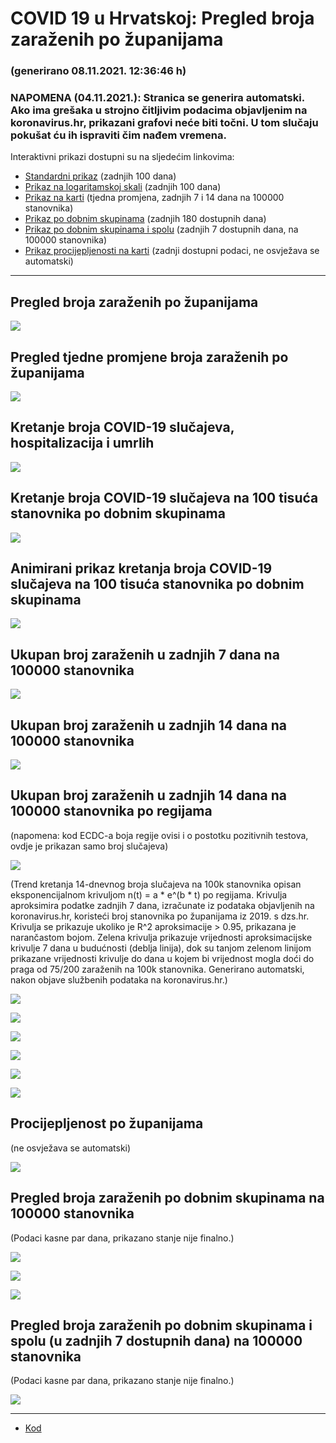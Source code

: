 # COVID 19 u Hrvatskoj: Pregled broja zaraženih po županijama

### (generirano 08.11.2021. 12:36:46 h)

### NAPOMENA (04.11.2021.): Stranica se generira automatski. Ako ima grešaka u strojno čitljivim podacima objavljenim na koronavirus.hr, prikazani grafovi neće biti točni. U tom slučaju pokušat ću ih ispraviti čim nađem vremena.

Interaktivni prikazi dostupni su na sljedećim linkovima:

- [Standardni prikaz](html/index.html) (zadnjih 100 dana)
- [Prikaz na logaritamskoj skali](html/index_log.html) (zadnjih 100 dana)
- [Prikaz na karti](html/index_map.html) (tjedna promjena, zadnjih 7 i 14 dana na 100000 stanovnika)
- [Prikaz po dobnim skupinama](html/index_per_age.html) (zadnjih 180 dostupnih dana)
- [Prikaz po dobnim skupinama i spolu](html/index_pyramid.html) (zadnjih 7 dostupnih dana, na 100000 stanovnika)
- [Prikaz procijepljenosti na karti](html/index_vaccination.html) (zadnji dostupni podaci, ne osvježava se automatski)

-----

## Pregled broja zaraženih po županijama

![](img/2021_11_07_line_plots.png)

## Pregled tjedne promjene broja zaraženih po županijama

![](img/2021_11_07_map.png)

## Kretanje broja COVID-19 slučajeva, hospitalizacija i umrlih

![](img/2021_11_07_cases_hospitalisations_deaths.png)

## Kretanje broja COVID-19 slučajeva na 100 tisuća stanovnika po dobnim skupinama

![](img/2021_11_07_cases_per_age_group_lines.png)

## Animirani prikaz kretanja broja COVID-19 slučajeva na 100 tisuća stanovnika po dobnim skupinama

![](img/2021_11_07anim_aug_1200.gif)

## Ukupan broj zaraženih u zadnjih 7 dana na 100000 stanovnika

![](img/2021_11_07_map_7_day_per_100k.png)

## Ukupan broj zaraženih u zadnjih 14 dana na 100000 stanovnika

![](img/2021_11_07_map_14_day_per_100k.png)

## Ukupan broj zaraženih u zadnjih 14 dana na 100000 stanovnika po regijama

(napomena: kod ECDC-a boja regije ovisi i o postotku pozitivnih testova, ovdje je prikazan samo broj slučajeva)

![](img/2021_11_07_map_14_day_per_100k_region.png)

(Trend kretanja 14-dnevnog broja slučajeva na 100k stanovnika opisan eksponencijalnom krivuljom n(t) = a * e^(b * t) po regijama. Krivulja aproksimira podatke zadnjih 7 dana, izračunate iz podataka objavljenih na koronavirus.hr, koristeći broj stanovnika po županijama iz 2019. s dzs.hr. Krivulja se prikazuje ukoliko je R^2 aproksimacije > 0.95, prikazana je narančastom bojom. Zelena krivulja prikazuje vrijednosti aproksimacijske krivulje 7 dana u budućnosti (deblja linija), dok su tanjom zelenom linijom prikazane vrijednosti krivulje do dana u kojem bi vrijednost mogla doći do praga od 75/200 zaraženih na 100k stanovnika. Generirano automatski, nakon objave službenih podataka na koronavirus.hr.)

![](img/2021_11_07_current_Jadranska_Hrvatska.png)

![](img/2021_11_07_current_Panonska_Hrvatska.png)

![](img/2021_11_07_current_Grad_Zagreb.png)

![](img/2021_11_07_current_Sjeverna_Hrvatska.png)

![](img/2021_11_07_current_Republika_Hrvatska.png)

![](img/2021_11_07_cases_hospitalisations_deaths_Republika_Hrvatska.png)

## Procijepljenost po županijama

(ne osvježava se automatski)

![](img/2021_11_07_vaccination.png)

## Pregled broja zaraženih po dobnim skupinama na 100000 stanovnika

(Podaci kasne par dana, prikazano stanje nije finalno.)

![](img/2021_11_07_per_age_group.png)

![](img/2021_11_07_per_age_group_all_0.png)

![](img/2021_11_07_per_age_group_all_1.png)

## Pregled broja zaraženih po dobnim skupinama i spolu (u zadnjih 7 dostupnih dana) na 100000 stanovnika

(Podaci kasne par dana, prikazano stanje nije finalno.)

![](img/2021_11_07_pyramid.png)

-----

- [Kod](https://github.com/ppalasek/covid_plots_croatia)

